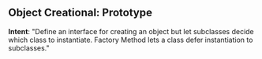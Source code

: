 ## Object Creational: Prototype

**Intent**: "Define an interface for creating an object but let subclasses decide which class to instantiate. Factory Method lets a class defer instantiation to subclasses."